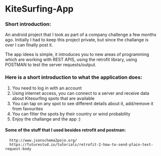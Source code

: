 # KiteSurfing-App

### Short introduction:

An android project that I took as part of a company challenge a few months ago. Initially I had to keep this project private, but since the challange is over I can finally post it.

The app ideea is simple, it introduces you to new areas of programming which are working with REST APIS, using the retrofit library, using POSTMAN to test the server requests/output.

### Here is a short introduction to what the application does:
  1) You need to log in with an account
  2) Using internet access, you can connect to a server and receive data about Kitesurfing spots that are available
  3) You can tap on any spot to see different details about it, add/remove it from favourites
  4) You can filter the spots by their country or wind probability
  5) Enjoy the challange and the app :)
  
  #### Some of the stuff that I used besides retrofit and postman: 
      
      http://www.jsonschema2pojo.org/
      https://futurestud.io/tutorials/retrofit-2-how-to-send-plain-text-request-body
